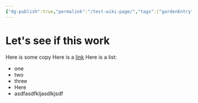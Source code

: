```yaml
---
{"dg-publish":true,"permalink":"/test-wiki-page/","tags":["gardenEntry"]}
---
```


# Let's see if this work

Here is some copy
Here is a [link](https://google.com)
Here is a list: 
- one
- two
- three
- Here
- asdfasdfkljasdlkjsdf